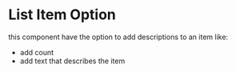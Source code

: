 # List Item Option
this component have the option to add descriptions to an item like:
- add count
- add text that describes the item
